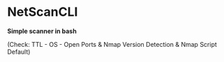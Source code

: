 # NetScanCLI

**Simple scanner in bash**

(Check: TTL - OS - Open Ports & Nmap Version Detection & Nmap Script Default)
